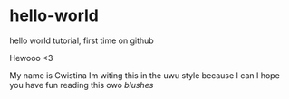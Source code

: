 # hello-world
hello world tutorial, first time on github

Hewooo <3

My name is Cwistina
Im witing this in the uwu style because I can
I hope you have fun reading this owo *blushes*
